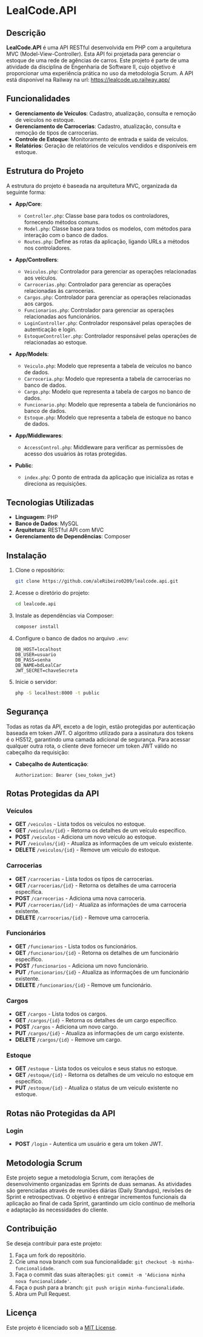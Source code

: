 # LealCode.API

## Descrição

**LealCode.API** é uma API RESTful desenvolvida em PHP com a arquitetura MVC (Model-View-Controller). Esta API foi projetada para gerenciar o estoque de uma rede de agências de carros. Este projeto é parte de uma atividade da disciplina de Engenharia de Software II, cujo objetivo é proporcionar uma experiência prática no uso da metodologia Scrum. A API está disponível na Railway na url: https://lealcode.up.railway.app/

## Funcionalidades

- **Gerenciamento de Veículos**: Cadastro, atualização, consulta e remoção de veículos no estoque.
- **Gerenciamento de Carrocerias**: Cadastro, atualização, consulta e remoção de tipos de carrocerias.
- **Controle de Estoque**: Monitoramento de entrada e saída de veículos.
- **Relatórios**: Geração de relatórios de veículos vendidos e disponíveis em estoque.

## Estrutura do Projeto

A estrutura do projeto é baseada na arquitetura MVC, organizada da seguinte forma:

- **App/Core**:
  - `Controller.php`: Classe base para todos os controladores, fornecendo métodos comuns.
  - `Model.php`: Classe base para todos os modelos, com métodos para interação com o banco de dados.
  - `Routes.php`: Define as rotas da aplicação, ligando URLs a métodos nos controladores.

- **App/Controllers**:
  - `Veiculos.php`: Controlador para gerenciar as operações relacionadas aos veículos.
  - `Carrocerias.php`: Controlador para gerenciar as operações relacionadas às carrocerias.
  - `Cargos.php`: Controlador para gerenciar as operações relacionadas aos cargos.
  - `Funcionarios.php`: Controlador para gerenciar as operações relacionadas aos funcionários.
  - `LoginController.php`: Controlador responsável pelas operações de autenticação e login.
  - `EstoqueController.php`: Controlador responsável pelas operações de relacionadas ao estoque.

- **App/Models**:
  - `Veiculo.php`: Modelo que representa a tabela de veículos no banco de dados.
  - `Carroceria.php`: Modelo que representa a tabela de carrocerias no banco de dados.
  - `Cargo.php`: Modelo que representa a tabela de cargos no banco de dados.
  - `Funcionario.php`: Modelo que representa a tabela de funcionários no banco de dados.
  - `Estoque.php`: Modelo que representa a tabela de estoque no banco de dados.

- **App/Middlewares**:
  - `AccessControl.php`: Middleware para verificar as permissões de acesso dos usuários às rotas protegidas.

- **Public**:
  - `index.php`: O ponto de entrada da aplicação que inicializa as rotas e direciona as requisições.

## Tecnologias Utilizadas

- **Linguagem**: PHP
- **Banco de Dados**: MySQL
- **Arquitetura**: RESTful API com MVC
- **Gerenciamento de Dependências**: Composer

## Instalação

1. Clone o repositório:
    ```bash
    git clone https://github.com/aleRibeiro0209/lealcode.api.git
    ```

2. Acesse o diretório do projeto:
    ```bash
    cd lealcode.api
    ```

3. Instale as dependências via Composer:
    ```bash
    composer install
    ```

4. Configure o banco de dados no arquivo `.env`:
    ```
    DB_HOST=localhost
    DB_USER=usuario
    DB_PASS=senha
    DB_NAME=bdLealCar
    JWT_SECRET=chaveSecreta
    ```

5. Inicie o servidor:
    ```bash
    php -S localhost:8000 -t public
    ```

## Segurança

Todas as rotas da API, exceto a de login, estão protegidas por autenticação baseada em token JWT. O algoritmo utilizado para a assinatura dos tokens é o HS512, garantindo uma camada adicional de segurança. Para acessar qualquer outra rota, o cliente deve fornecer um token JWT válido no cabeçalho da requisição:

- **Cabeçalho de Autenticação**:
    ```http
    Authorization: Bearer {seu_token_jwt}
    ```

## Rotas Protegidas da API

### Veículos

- **GET** `/veiculos` - Lista todos os veículos no estoque.
- **GET** `/veiculos/{id}` - Retorna os detalhes de um veículo específico.
- **POST** `/veiculos` - Adiciona um novo veículo ao estoque.
- **PUT** `/veiculos/{id}` - Atualiza as informações de um veículo existente.
- **DELETE** `/veiculos/{id}` - Remove um veículo do estoque.

### Carrocerias

- **GET** `/carrocerias` - Lista todos os tipos de carrocerias.
- **GET** `/carrocerias/{id}` - Retorna os detalhes de uma carroceria específica.
- **POST** `/carrocerias` - Adiciona uma nova carroceria.
- **PUT** `/carrocerias/{id}` - Atualiza as informações de uma carroceria existente.
- **DELETE** `/carrocerias/{id}` - Remove uma carroceria.

### Funcionários

- **GET** `/funcionarios` - Lista todos os funcionários.
- **GET** `/funcionarios/{id}` - Retorna os detalhes de um funcionário específico.
- **POST** `/funcionarios` - Adiciona um novo funcionário.
- **PUT** `/funcionarios/{id}` - Atualiza as informações de um funcionário existente.
- **DELETE** `/funcionarios/{id}` - Remove um funcionário.

### Cargos

- **GET** `/cargos` - Lista todos os cargos.
- **GET** `/cargos/{id}` - Retorna os detalhes de um cargo específico.
- **POST** `/cargos` - Adiciona um novo cargo.
- **PUT** `/cargos/{id}` - Atualiza as informações de um cargo existente.
- **DELETE** `/cargos/{id}` - Remove um cargo.

### Estoque

- **GET** `/estoque` - Lista todos os veiculos e seus status no estoque.
- **GET** `/estoque/{id}` - Retorna os detalhes de um veiculo no estoque em específico.
- **PUT** `/estoque/{id}` - Atualiza o status de um veiculo existente no estoque.

## Rotas não Protegidas da API

### Login

- **POST** `/login` - Autentica um usuário e gera um token JWT.

## Metodologia Scrum

Este projeto segue a metodologia Scrum, com iterações de desenvolvimento organizadas em Sprints de duas semanas. As atividades são gerenciadas através de reuniões diárias (Daily Standups), revisões de Sprint e retrospectivas. O objetivo é entregar incrementos funcionais da aplicação ao final de cada Sprint, garantindo um ciclo contínuo de melhoria e adaptação às necessidades do cliente.

## Contribuição

Se deseja contribuir para este projeto:

1. Faça um fork do repositório.
2. Crie uma nova branch com sua funcionalidade: `git checkout -b minha-funcionalidade`.
3. Faça o commit das suas alterações: `git commit -m 'Adiciona minha nova funcionalidade'`.
4. Faça o push para a branch: `git push origin minha-funcionalidade`.
5. Abra um Pull Request.

## Licença

Este projeto é licenciado sob a [MIT License](LICENSE).
